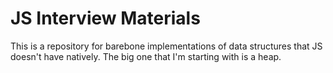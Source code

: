 # JS Interview Materials

This is a repository for barebone implementations of data structures that JS doesn't have natively. The big one that I'm starting with is a heap.
